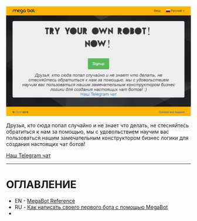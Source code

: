 ![2019 01 21 161659](/uploads/index/2019-01-21-161659.png "Стартовая страница")

Друзья, кто сюда попал случайно и не знает что делать, не стесняйтесь обратиться к нам за помощью, мы с удовольствием научим вас пользоваться нашим замечательным конструктором бизнес логики для создания настоящих чат ботов!

[Наш Telegram чат]( https://t.me/joinchat/ADhF90xxUjhnmbEqi32Hlw )

-----

# ОГЛАВЛЕНИЕ

* EN  - [MegaBot Reference]( https://wiki.mega-bot.com/en/old-manual )
* RU - [Как написать своего первого бота с помощью MegaBot]( https://wiki.mega-bot.com/ru/first-telegram-bot ) 
* 
